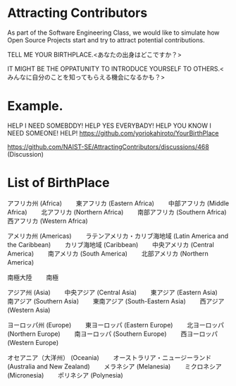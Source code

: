 # Attracting Contributors
As part of the Software Engineering Class, we would like to simulate how Open Source Projects start and try to attract potential contributions.

TELL ME YOUR BIRTHPLACE.<あなたの出身はどこですか？>

IT MIGHT BE THE OPPATUNITY TO INTRODUCE YOURSELF TO OTHERS.<みんなに自分のことを知ってもらえる機会になるかも？>

# Example.  
HELP I NEED SOMEBDDY! HELP YES EVERYBADY! HELP YOU KNOW I NEED SOMEONE!  HELP!
https://github.com/yoriokahiroto/YourBirthPlace 

https://github.com/NAIST-SE/AttractingContributors/discussions/468 (Discussion)

# List of BirthPlace
アフリカ州 (Africa)　　
  東アフリカ (Eastern Africa)　　
  中部アフリカ (Middle Africa)　　
  北アフリカ (Northern Africa)　　
  南部アフリカ (Southern Africa)　　
  西アフリカ (Western Africa)　　
  
アメリカ州 (Americas)　　
  ラテンアメリカ・カリブ海地域 (Latin America and the Caribbean)　　
  カリブ海地域 (Caribbean)　　
  中央アメリカ (Central America)　　
  南アメリカ (South America)　　
  北部アメリカ (Northern America)　　
  
南極大陸　　
南極　　

アジア州 (Asia)　　
  中央アジア (Central Asia)　　
  東アジア (Eastern Asia)　　
  南アジア (Southern Asia)　　
  東南アジア (South-Eastern Asia)　　
  西アジア (Western Asia)　　
  
ヨーロッパ州 (Europe)　　
東ヨーロッパ (Eastern Europe)　　
北ヨーロッパ (Northern Europe)　　
南ヨーロッパ (Southern Europe)　　
西ヨーロッパ (Western Europe)　　

オセアニア（大洋州） (Oceania)　　
オーストラリア・ニュージーランド (Australia and New Zealand)　　
メラネシア (Melanesia)　　
ミクロネシア (Micronesia)　　
ポリネシア (Polynesia)　　
